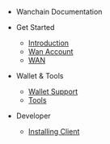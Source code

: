 - Wanchain Documentation

- Get Started
  - [Introduction](Introduction.md)
  - [Wan Account](wan-account.md)
  - [WAN](wan.md)
- Wallet & Tools
  - [Wallet Support](wallet-support.md)
  - [Tools](tools.md)
- Developer
  - [Installing Client](install-client.md)